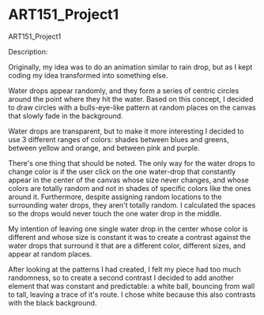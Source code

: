 # ART151_Project1

ART151_Project1

Description:

Originally, my idea was to do an animation similar to rain drop, but as I kept coding my idea transformed into something else. 

Water drops appear randomly, and they form a series of centric circles around the point where they hit the water. Based on this concept, I decided to draw circles with a bulls-eye-like pattern at random places on the canvas that slowly fade in the background.

Water drops are transparent, but to make it more interesting I decided to use 3 different ranges of colors: shades between blues and greens, between yellow and orange, and between pink and purple. 

There's one thing that should be noted. The only way for the water drops to change color is if the user click on the one water-drop that constantly appear in the center of the canvas whose size never changes, and whose colors are totally random and not in shades of specific colors like the ones around it. Furthermore, despite assigning random locations to the surrounding water drops, they aren't totally random. I calculated the spaces so the drops would never touch the one water drop in the middle. 

My intention of leaving one single water drop in the center whose color is different and whose size is constant it was to create a contrast against the water drops that surround it that are a different color, different sizes, and appear at random places. 

After looking at the patterns I had created, I felt my piece had too much randomness, so to create a second contrast I decided to add another element that was constant and predictable: a white ball, bouncing from wall to tall, leaving a trace of it's route. I chose white because this also contrasts with the black background. 
